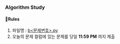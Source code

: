 ### Algorithm Study

#### 📌Rules

1. 파일명 : [b<문제번호>.py](http://b1001.py/) 
2. 오늘의 문제 컬럼에 있는 문제를 당일 **11:59 PM** 까지 제출
